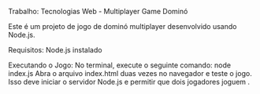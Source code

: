 Trabalho: Tecnologias Web - Multiplayer Game Dominó


Este é um projeto de jogo de dominó multiplayer desenvolvido usando Node.js.


Requisitos: 
Node.js instalado


Executando o Jogo: 
No terminal, execute o seguinte comando: node index.js
Abra o arquivo index.html duas vezes no navegador e teste o jogo.
Isso deve iniciar o servidor Node.js e permitir que dois jogadores joguem . 



